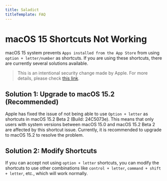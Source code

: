 ```yaml
---
title: Saladict
titleTemplate: FAQ
---
```


# macOS 15 Shortcuts Not Working

macOS 15 system prevents `Apps installed from the App Store` from using `option + letter/number` as shortcuts. If you are using these shortcuts, there are currently several solutions available.

>This is an intentional security change made by Apple. For more details, please check [this link](https://support.apple.com/en-us/HT213982).

## Solution 1: Upgrade to macOS 15.2 (Recommended)

Apple has fixed the issue of not being able to use `Option + letter` as shortcuts in macOS 15.2 Beta 2 (Build: 24C5073e). This means that only users with system versions between macOS 15.0 and macOS 15.2 Beta 2 are affected by this shortcut issue. Currently, it is recommended to upgrade to macOS 15.2 to resolve the problem.

## Solution 2: Modify Shortcuts

If you can accept not using `option + letter` shortcuts, you can modify the shortcuts to use other combinations like `control + letter`, `command + shift + letter`, etc., which will work normally.
